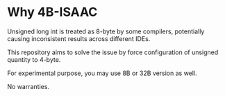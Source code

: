 # Why 4B-ISAAC
Unsigned long int is treated as 8-byte by some compilers, potentially causing inconsistent results across different IDEs.

This repository aims to solve the issue by force configuration of unsigned quantity to 4-byte.

For experimental purpose, you may use 8B or 32B version as well.

No warranties.

